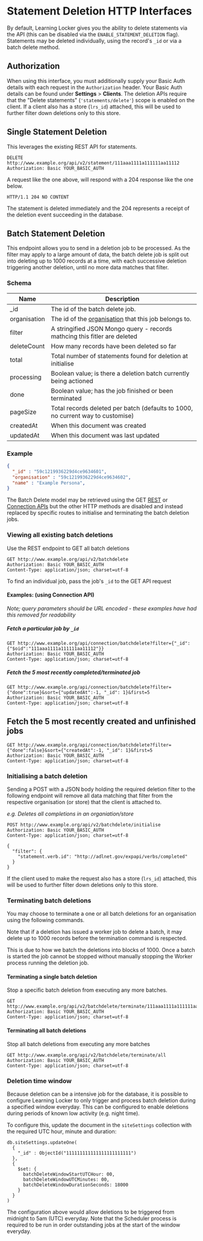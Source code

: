 # Statement Deletion HTTP Interfaces

By default, Learning Locker gives you the ability to delete statements via the API (this can be disabled via the `ENABLE_STATEMENT_DELETION` flag). Statements may be deleted individually, using the record's `_id` or via a batch delete method.

## Authorization

When using this interface, you must additionally supply your Basic Auth details with each request in the `Authorization` header. Your Basic Auth details can be found under **Settings** > **Clients**. The deletion APIs require that the "Delete statements" (`'statements/delete'`) scope is enabled on the client. If a client also has a store (`lrs_id`) attached, this will be used to further filter down deletions only to this store.


## Single Statement Deletion

This leverages the existing REST API for statements.

```
DELETE http://www.example.org/api/v2/statement/111aaa1111a111111aa11112
Authorization: Basic YOUR_BASIC_AUTH
```

A request like the one above, will respond with a 204 response like the one below.

```
HTTP/1.1 204 NO CONTENT
```

The statement is deleted immediately and the 204 represents a receipt of the deletion event succeeding in the database.

## Batch Statement Deletion

This endpoint allows you to send in a deletion job to be processed. As the filter may apply to a large amount of data, the batch delete job is split out into deleting up to 1000 records at a time, with each successive deletion triggering another deletion, until no more data matches that filter.

### Schema

Name | Description 
--- | ---
_id | The id of the batch delete job.
organisation | The id of the [organisation](../http-organisations#schema) that this job belongs to.
filter | A stringified JSON Mongo query - records mathcing this fitler are deleted
deleteCount | How many records have been deleted so far
total | Total number of statements found for deletion at initialise
processing | Boolean value; is there a deletion batch currently being actioned
done | Boolean value; has the job finished or been terminated
pageSize | Total records deleted per batch (defaults to 1000, no current way to customise)
createdAt | When this document was created
updatedAt | When this document was last updated



### Example

```json
{
  "_id" : "59c1219936229d4ce9634601",
  "organisation" : "59c1219936229d4ce9634602",
  "name" : "Example Persona",
}
```

The Batch Delete model may be retrieved using the GET [REST](../http-rest) or [Connection APIs](../http-connection) but the other HTTP methods are disabled and instead replaced by specific routes to initialise and terminating the batch deletion jobs.

### Viewing all existing batch deletions
Use the REST endpoint to GET all batch deletions

```
GET http://www.example.org/api/v2/batchdelete
Authorization: Basic YOUR_BASIC_AUTH
Content-Type: application/json; charset=utf-8
```

To find an individual job, pass the job's `_id` to the GET API request

#### Examples: (using Connection API)

_Note; query parameters should be URL encoded - these examples have had this removed for readability_

##### Fetch a particular job by `_id`

```
GET http://www.example.org/api/connection/batchdelete?filter={"_id":{"$oid":"111aaa1111a111111aa11112"}}
Authorization: Basic YOUR_BASIC_AUTH
Content-Type: application/json; charset=utf-8
```

##### Fetch the 5 most recently completed/terminated job
```
GET http://www.example.org/api/connection/batchdelete?filter={"done":true}&sort={"updatedAt":-1, "_id": 1}&first=5
Authorization: Basic YOUR_BASIC_AUTH
Content-Type: application/json; charset=utf-8
```

## Fetch the 5 most recently created and unfinished jobs 
```
GET http://www.example.org/api/connection/batchdelete?filter={"done":false}&sort={"createdAt":-1, "_id": 1}&first=5
Authorization: Basic YOUR_BASIC_AUTH
Content-Type: application/json; charset=utf-8
```

### Initialising a batch deletion

Sending a POST with a JSON body holding the required deletion filter to the following endpoint will remove all data matching that filter from the respective organisation (or store) that the client is attached to.

_e.g. Deletes all completions in an organiation/store_

```
POST http://www.example.org/api/v2/batchdelete/initialise
Authorization: Basic YOUR_BASIC_AUTH
Content-Type: application/json; charset=utf-8

{
  "filter": {
    "statement.verb.id": "http://adlnet.gov/expapi/verbs/completed"
  }
}
```

If the client used to make the request also has a store (`lrs_id`) attached, this will be used to further filter down deletions only to this store.

### Terminating batch deletions

You may choose to terminate a one or all batch deletions for an organisation using the following commands.

Note that if a deletion has issued a worker job to delete a batch, it may delete up to 1000 records before the termination command is respected. 

This is due to how we batch the deletions into blocks of 1000. Once a batch is started the job cannot be stopped without manually stopping the Worker process running the deletion job.

#### Terminating a single batch deletion

Stop a specific batch deletion from executing any more batches.

```
GET http://www.example.org/api/v2/batchdelete/terminate/111aaa1111a111111aa11112
Authorization: Basic YOUR_BASIC_AUTH
Content-Type: application/json; charset=utf-8
```

#### Terminating all batch deletions

Stop all batch deletions from executing any more batches

```
GET http://www.example.org/api/v2/batchdelete/terminate/all
Authorization: Basic YOUR_BASIC_AUTH
Content-Type: application/json; charset=utf-8
```





### Deletion time window
Because deletion can be a intensive job for the database, it is possible to configure Learning Locker to only trigger and process batch deletion during a specified window everyday. This can be configured to enable deletions during periods of known low activity (e.g. night time).

To configure this, update the document in the `siteSettings` collection with the required UTC hour, minute and duration:

```mongo
db.siteSettings.updateOne(
  {
    "_id" : ObjectId("111111111111111111111111")
  },
  {
    $set: {
      batchDeleteWindowStartUTCHour: 00,
      batchDeleteWindowUTCMinutes: 00,
      batchDeleteWindowDurationSeconds: 18000
    }
  }
)
```

The configuration above would allow deletions to be triggered from midnight to 5am (UTC) everyday. Note that the Scheduler process is required to be run in order outstanding jobs at the start of the window everyday.
